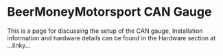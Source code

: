 # BeerMoneyMotorsport CAN Gauge  

This is a page for discussing the setup of the CAN gauge, Installation information and hardware details can be found in the Hardware section at ...linky...
